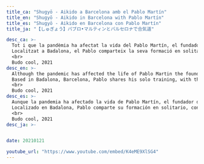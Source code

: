 ```yaml
---
title_ca: "Shugyō - Aikido a Barcelona amb el Pablo Martín"
title_en: "Shugyō - Aikido in Barcelona with Pablo Martín"
title_es: "Shugyō - Aikido en Barcelona con Pablo Martín"
title_ja: "【しゅぎょう】パブロ•マルティンとバルセロナで合気道"

desc_ca: >-
  Tot i que la pandèmia ha afectat la vida del Pablo Martín, el fundador d'Aikido Musubi, el seu amor i connexió amb l'Aikido no es pot aturar.<br>
  Localitzat a Badalona, el Pablo comparteix la seva formació en solitari, amb la il·lusió i la força del Budo, que els dies més foscos aviat quedaran enrere.<br>
  <br>
  Budo cool, 2021
desc_en: >-
  Although the pandemic has affected the life of Pablo Martin the founder of @aikidomusubi, his love and connection with Aikido can’t be stopped.<br>
  Based in Badalona, Barcelona, Pablo shares his solo training, with the hope and power of Budo, that the darkest days are behind us soon.<br>
  <br>
  Budo cool, 2021
desc_es: >-
  Aunque la pandemia ha afectado la vida de Pablo Martín, el fundador de Aikido Musubi, su amor y conexión con el Aikido no se puede detener.<br>
  Localizado en Badalona, Pablo comparte su formación en solitario, con la ilusión y el poder del Budo, de que los días más oscuros pronto quedarán atrás.<br>
  <br>
  Budo cool, 2021
desc_ja: >-


date: 20210121

youtube_url: "https://www.youtube.com/embed/K4eME9XlSG4"
---
```

